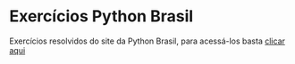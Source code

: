 # Exercícios Python Brasil
Exercícios resolvidos do site da Python Brasil, para acessá-los basta [clicar aqui](https://wiki.python.org.br/ListaDeExercicios)
